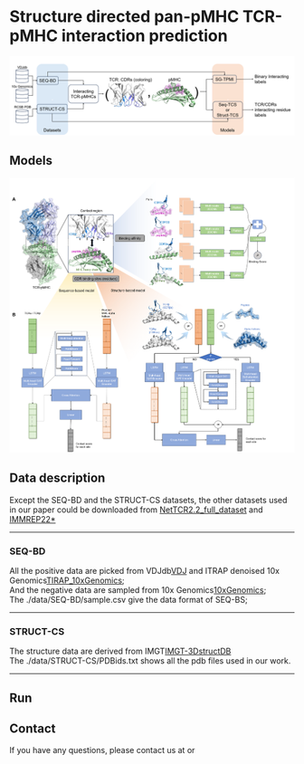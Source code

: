 # Structure directed pan-pMHC TCR-pMHC interaction prediction
![workflow](https://github.com/gaol00034/pan-pMHC/blob/main/Figures/Workflow.png)
## Models
![workflow](https://github.com/gaol00034/pan-pMHC/blob/main/Figures/models.png)
## Data description
Except the SEQ-BD and the STRUCT-CS datasets, the other datasets used in our paper could be downloaded from [NetTCR2.2_full_dataset](https://github.com/mnielLab/NetTCR-2.2/blob/main/data/nettcr_2_2_full_dataset.csv) and [IMMREP22*](https://github.com/mnielLab/NetTCR-2.2/blob/main/data/IMMREP/train/all_peptides_redundancy_reduced.csv)
***
### SEQ-BD
All the positive data are picked from VDJdb[VDJ]() and ITRAP denoised 10x Genomics[TIRAP_10xGenomics](https://github.com/mnielLab/ITRAP_benchmark);  
And the negative data are sampled from 10x Genomics[10xGenomics](https://www.10xgenomics.com/datasets);  
The ./data/SEQ-BD/sample.csv give the data format of SEQ-BS;
***
### STRUCT-CS
The structure data are derived from IMGT[IMGT-3DstructDB](https://www.imgt.org/3Dstructure-DB/)  
The ./data/STRUCT-CS/PDBids.txt shows all the pdb files used in our work.
***
## Run

## Contact
If you have any questions, please contact us at [](ltgao34@njust.edu.cn) or [](njyudj@njust.edu.cn)
